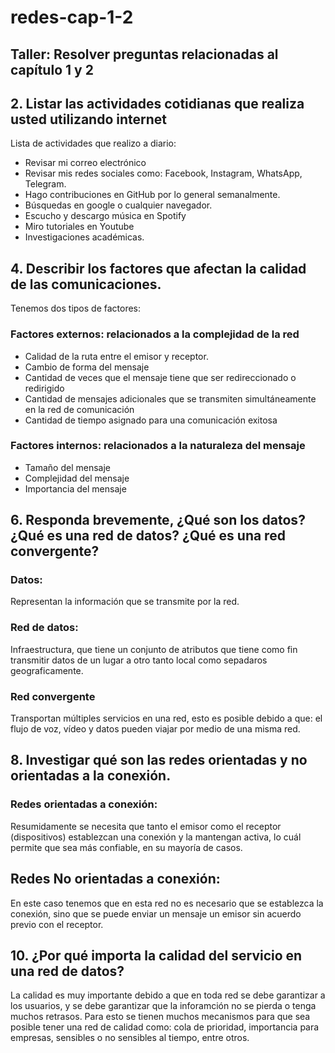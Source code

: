 # redes-cap-1-2
## Taller: Resolver preguntas relacionadas al capítulo 1 y 2
## 2. Listar las actividades cotidianas que realiza usted utilizando internet
Lista de actividades que realizo a diario:
- Revisar mi correo electrónico
- Revisar mis redes sociales como: Facebook, Instagram, WhatsApp, Telegram. 
- Hago contribuciones en GitHub por lo general semanalmente. 
- Búsquedas en google o cualquier navegador. 
- Escucho y descargo música en Spotify
- Miro tutoriales en Youtube
- Investigaciones académicas. 
## 4. Describir los factores que afectan la calidad de las comunicaciones.
Tenemos dos tipos de factores: 
### Factores externos: relacionados a la complejidad de la red
- Calidad de la ruta entre el emisor y receptor. 
- Cambio de forma del mensaje
- Cantidad de veces que el mensaje tiene que ser redireccionado o redirigido
- Cantidad de mensajes adicionales que se transmiten simultáneamente en la red de comunicación
- Cantidad de tiempo asignado para una comunicación exitosa

### Factores internos: relacionados a la naturaleza del mensaje
- Tamaño del mensaje 
- Complejidad del mensaje 
- Importancia del mensaje

## 6. Responda brevemente, ¿Qué son los datos? ¿Qué es una red de datos? ¿Qué es una red convergente?
### Datos: 
Representan la información que se transmite por la red.  
### Red de datos: 
Infraestructura, que tiene un conjunto de atributos que tiene como fin transmitir datos de un lugar a otro tanto local como sepadaros geograficamente. 
### Red convergente
Transportan múltiples servicios en una red, esto es posible debido a que: el flujo de voz, vídeo y datos pueden viajar por medio de una misma red. 

## 8. Investigar qué son las redes orientadas y no orientadas a la conexión. 
### Redes orientadas a conexión: 
Resumidamente se necesita que tanto el emisor como el receptor (dispositivos) establezcan una conexión y la mantengan activa, lo cuál permite que sea más confiable, en su mayoría de casos. 
## Redes No orientadas a conexión: 
En este caso tenemos que en esta red no es necesario que se establezca la conexión, sino que se puede enviar un mensaje un emisor sin acuerdo previo con el receptor.

## 10. ¿Por qué importa la calidad del servicio en una red de datos?
La calidad es muy importante debido a que en toda red se debe garantizar a los usuarios, y se debe garantizar que la inforamción no se pierda o tenga muchos retrasos. 
Para esto se tienen muchos mecanismos para que sea posible tener una red de calidad como: cola de prioridad, importancia para empresas, sensibles o no sensibles al tiempo, entre otros. 

